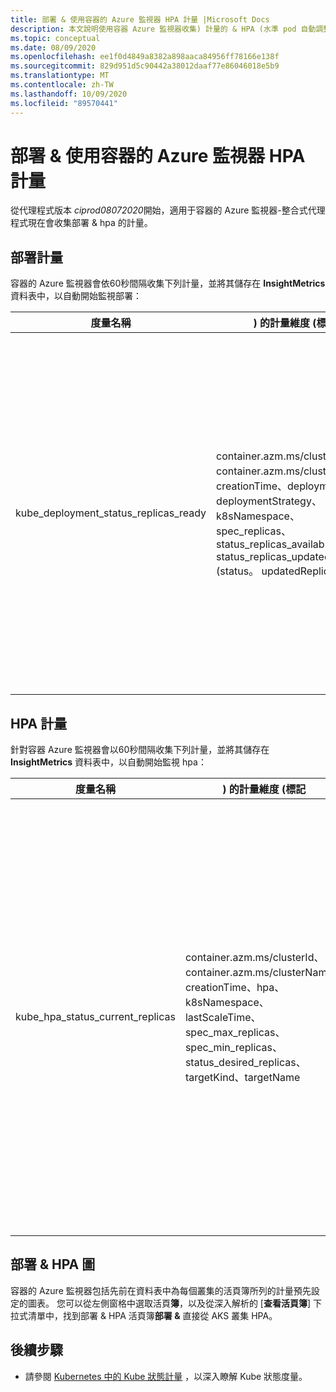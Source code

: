 ```yaml
---
title: 部署 & 使用容器的 Azure 監視器 HPA 計量 |Microsoft Docs
description: 本文說明使用容器 Azure 監視器收集) 計量的 & HPA (水準 pod 自動調整程式的部署。
ms.topic: conceptual
ms.date: 08/09/2020
ms.openlocfilehash: ee1f0d4849a8382a898aaca84956ff78166e138f
ms.sourcegitcommit: 829d951d5c90442a38012daaf77e86046018e5b9
ms.translationtype: MT
ms.contentlocale: zh-TW
ms.lasthandoff: 10/09/2020
ms.locfileid: "89570441"
---
```

# <a name="deployment--hpa-metrics-with-azure-monitor-for-containers"></a>部署 & 使用容器的 Azure 監視器 HPA 計量

從代理程式版本 *ciprod08072020*開始，適用于容器的 Azure 監視器-整合式代理程式現在會收集部署 & hpa 的計量。

## <a name="deployment-metrics"></a>部署計量

容器的 Azure 監視器會依60秒間隔收集下列計量，並將其儲存在 **InsightMetrics** 資料表中，以自動開始監視部署：

|度量名稱 |) 的計量維度 (標記 |描述 |
|------------|------------------------|------------|
|kube_deployment_status_replicas_ready |container.azm.ms/clusterId、container.azm.ms/clusterName、creationTime、deployment、deploymentStrategy、k8sNamespace、spec_replicas、status_replicas_available status_replicas_updated (status。 updatedReplicas)  | 此部署的目標就緒 pod 總數 (readyReplicas) 。 以下是此度量的維度。 <ul> <li> 部署-部署的名稱 </li> <li> k8sNamespace-Kubernetes 部署的命名空間 </li> <li> deploymentStrategy-用來以新的 pod 取代 pod 的部署策略 (規格。類型) </li><li> creationTime-部署建立時間戳記 </li> <li> spec_replicas-所需的 pod 數目 (規格)  </li> <li>status_replicas_available-可用 pod 的總數 (可供此部署的目標至少 minReadySeconds)  (狀態。 availableReplicas) </li><li>status_replicas_updated-此部署的目標非終止 pod 總數，其具有所需的範本規格 (狀態 updatedReplicas)  </li></ul>|

## <a name="hpa-metrics"></a>HPA 計量

針對容器 Azure 監視器會以60秒間隔收集下列計量，並將其儲存在 **InsightMetrics** 資料表中，以自動開始監視 hpa：

|度量名稱 |) 的計量維度 (標記 |描述 |
|------------|------------------------|------------|
|kube_hpa_status_current_replicas |container.azm.ms/clusterId、container.azm.ms/clusterName、creationTime、hpa、k8sNamespace、lastScaleTime、spec_max_replicas、spec_min_replicas、status_desired_replicas、targetKind、targetName | 目前由此自動調整程式管理的 pod 複本數目 (currentReplicas) 。 以下是此度量的維度。 <ul> <li> hpa-HPA 的名稱 </li> <li> k8sNamespace-Kubernetes 的 HPA 命名空間 </li> <li> lastScaleTime-上次 HPA 調整 pod 數目的時間 (狀態。 lastScaleTime) </li><li> creationTime-HPA 建立時間戳記 </li> <li> spec_max_replicas-可由自動調整程式 (規格. maxReplicas 設定的 pod 數目上限)  </li> <li> spec_min_replicas-可將自動調整程式縮減 (minReplicas 的複本數目下限)  </li><li>status_desired_replicas-此自動調整程式所管理的 pod 複本數目 (desiredReplicas) </li><li>targetKind-HPA 的目標 (規格. scaleTargetRef. 種類)  </li><li>targetName-HPA 的目標 (spec.scaleTargetRef.name 的名稱)  </li></ul>|

## <a name="deployment--hpa-charts"></a>部署 & HPA 圖 

容器的 Azure 監視器包括先前在資料表中為每個叢集的活頁簿所列的計量預先設定的圖表。 您可以從左側窗格中選取活頁**簿**，以及從深入解析的 [**查看活頁簿**] 下拉式清單中，找到部署 & HPA 活頁簿**部署 &** 直接從 AKS 叢集 HPA。

## <a name="next-steps"></a>後續步驟

- 請參閱 [Kubernetes 中的 Kube 狀態計量](https://github.com/kubernetes/kube-state-metrics/tree/master/docs) ，以深入瞭解 Kube 狀態度量。